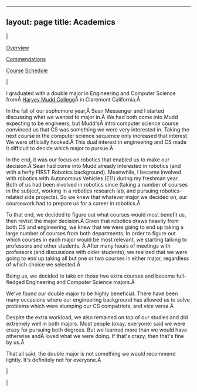 

---
layout: page
title: Academics
---

  

| 

  

[Overview](https://sites.google.com/site/tayloredwardpeterson/academics)
  

[Commendations](https://sites.google.com/site/tayloredwardpeterson/academics/commendations)

  

[Course Schedule](https://sites.google.com/site/tayloredwardpeterson/academics/course-scheule)

  

 | 

 I graduated with a double major in Engineering and Computer Science fromÂ [Harvey Mudd College](http://www.hmc.edu/)Â in Claremont California.Â 

  

In the fall of our sophomore year,Â Sean Messenger and I started discussing what we wanted to major in.Â We had both come into Mudd expecting to be engineers, but Mudd'sÂ intro computer science course convinced us that CS was something we were very interested in. Taking the next course in the computer science sequence only increased that interest. We were officially hooked.Â This dual interest in engineering and CS made it difficult to decide which major to pursue.Â 

  

In the end, it was our focus on robotics that enabled us to make our decision.Â Sean had come into Mudd already interested in robotics (and with a hefty FIRST Robotics background). Meanwhile, I became involved with robotics with Autonomous Vehicles (E11) during my freshman year. Both of us had been involved in robotics since (taking a number of courses in the subject, working in a robotics research lab, and pursuing robotics-related side projects). So we knew that whatever major we decided on, our coursework had to prepare us for a career in robotics.Â 

  

To that end, we decided to figure out what courses would most benefit us, then revisit the major decision.Â Given that robotics draws heavily from both CS and engineering, we knew that we were going to end up taking a large number of courses from both departments. In order to figure out which courses in each major would be most relevant, we starting talking to professors and other students. Â After many hours of meetings with professors (and discussions with older students), we realized that we were going to end up taking all but one or two courses in either major, regardless of which choice we selected.Â 

  

Being us, we decided to take on those two extra courses and become full-fledged Engineering and Computer Science majors.Â 

  

 We've found our double major to be highly beneficial. There have been many occasions where our engineering background has allowed us to solve problems which were stumping our CS compatriots, and vice versa.Â 

  

 Despite the extra workload, we also remained on top of our studies and did extremely well in both majors. Most people (okay, everyone) said we were crazy for pursuing both degrees. But we learned more than we would have otherwise andÂ loved what we were doing. If that's crazy, then that's fine by us.Â 

  

That all said, the double major is not something we would recommend lightly. It's definitely not for everyone.Â 

 | 
  

 |

  


